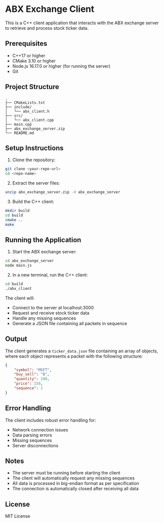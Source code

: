 # ABX Exchange Client

This is a C++ client application that interacts with the ABX exchange server to retrieve and process stock ticker data.

## Prerequisites

- C++17 or higher
- CMake 3.10 or higher
- Node.js 16.17.0 or higher (for running the server)
- Git

## Project Structure

```
.
├── CMakeLists.txt
├── include/
│   └── abx_client.h
├── src/
│   └── abx_client.cpp
├── main.cpp
├── abx_exchange_server.zip
└── README.md
```

## Setup Instructions

1. Clone the repository:
```bash
git clone <your-repo-url>
cd <repo-name>
```

2. Extract the server files:
```bash
unzip abx_exchange_server.zip -d abx_exchange_server
```

3. Build the C++ client:
```bash
mkdir build
cd build
cmake ..
make
```

## Running the Application

1. Start the ABX exchange server:
```bash
cd abx_exchange_server
node main.js
```

2. In a new terminal, run the C++ client:
```bash
cd build
./abx_client
```

The client will:
- Connect to the server at localhost:3000
- Request and receive stock ticker data
- Handle any missing sequences
- Generate a JSON file containing all packets in sequence

## Output

The client generates a `ticker_data.json` file containing an array of objects, where each object represents a packet with the following structure:
```json
{
    "symbol": "MSFT",
    "buy_sell": "B",
    "quantity": 100,
    "price": 150,
    "sequence": 1
}
```

## Error Handling

The client includes robust error handling for:
- Network connection issues
- Data parsing errors
- Missing sequences
- Server disconnections

## Notes

- The server must be running before starting the client
- The client will automatically request any missing sequences
- All data is processed in big-endian format as per specification
- The connection is automatically closed after receiving all data

## License

MIT License 